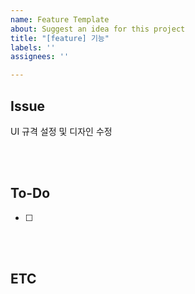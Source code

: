 ```yaml
---
name: Feature Template
about: Suggest an idea for this project
title: "[feature] 기능"
labels: ''
assignees: ''

---
```


## Issue
UI 규격 설정 및 디자인 수정

<br/><br/>

## To-Do
- [ ]

<br/><br/>

## ETC

<br/>
